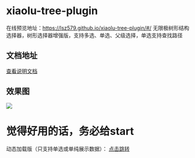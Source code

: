 # xiaolu-tree-plugin
在线预览地址：https://lsz579.github.io/xiaolu-tree-plugin/#/
无限极树形结构选择器，树形选择器增强版，支持多选、单选、父级选择，单选支持查找路径

## 文档地址
<a href="https://ext.dcloud.net.cn/plugin?id=2423">查看说明文档</a>

## 效果图
<img src="https://img-blog.csdnimg.cn/2021051112360651.gif#pic_center"></img>

# 觉得好用的话，务必给start

动态加载版（只支持单选或单纯展示数据）： <a href="https://github.com/LSZ579/xiaolu-dynamic-load-tree">点击跳转</a>
